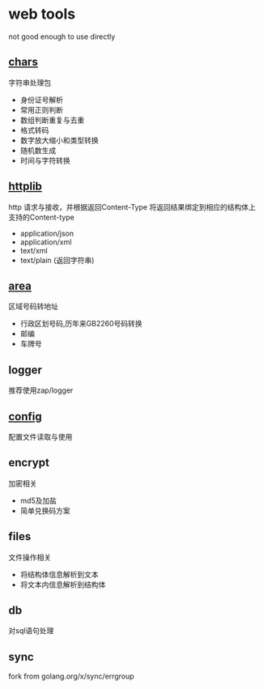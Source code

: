 # web tools

not good enough to use directly


## [chars](https://github.com/vgmdj/utils/tree/master/chars)

字符串处理包

- 身份证号解析
- 常用正则判断
- 数组判断重复与去重
- 格式转码
- 数字放大缩小和类型转换
- 随机数生成
- 时间与字符转换

## [httplib](https://github.com/vgmdj/utils/tree/master/httplib)

http 请求与接收，并根据返回Content-Type 将返回结果绑定到相应的结构体上
支持的Content-type

- application/json
- application/xml
- text/xml
- text/plain (返回字符串)

## [area](https://github.com/vgmdj/utils/tree/master/area)

区域号码转地址

- 行政区划号码,历年来GB2260号码转换
- 邮编
- 车牌号

## logger

推荐使用zap/logger

## [config](https://github.com/vgmdj/utils/tree/master/config)

配置文件读取与使用

## encrypt

加密相关

- md5及加盐
- 简单兑换码方案

## files

文件操作相关

- 将结构体信息解析到文本
- 将文本内信息解析到结构体

## db

对sql语句处理

## sync

fork from golang.org/x/sync/errgroup
